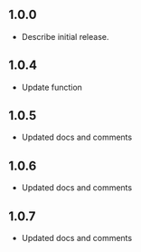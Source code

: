 ## 1.0.0

* Describe initial release.

## 1.0.4

* Update function

## 1.0.5

* Updated docs and comments

## 1.0.6

* Updated docs and comments


## 1.0.7

* Updated docs and comments
